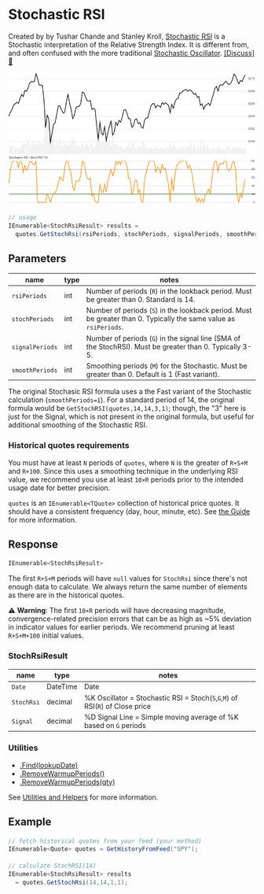 # Stochastic RSI

Created by by Tushar Chande and Stanley Kroll, [Stochastic RSI](https://school.stockcharts.com/doku.php?id=technical_indicators:stochrsi) is a Stochastic interpretation of the Relative Strength Index.  It is different from, and often confused with the more traditional [Stochastic Oscillator](../Stochastic/README.md).
[[Discuss] :speech_balloon:](https://github.com/DaveSkender/Stock.Indicators/discussions/236 "Community discussion about this indicator")

![image](chart.png)

```csharp
// usage
IEnumerable<StochRsiResult> results =
  quotes.GetStochRsi(rsiPeriods, stochPeriods, signalPeriods, smoothPeriods);
```

## Parameters

| name | type | notes
| -- |-- |--
| `rsiPeriods` | int | Number of periods (`R`) in the lookback period.  Must be greater than 0.  Standard is 14.
| `stochPeriods` | int | Number of periods (`S`) in the lookback period.  Must be greater than 0.  Typically the same value as `rsiPeriods`.
| `signalPeriods` | int | Number of periods (`G`) in the signal line (SMA of the StochRSI).  Must be greater than 0.  Typically 3-5.
| `smoothPeriods` | int | Smoothing periods (`M`) for the Stochastic.  Must be greater than 0.  Default is 1 (Fast variant).

The original Stochasic RSI formula uses a the Fast variant of the Stochastic calculation (`smoothPeriods=1`).  For a standard period of 14, the original formula would be `GetStochRSI(quotes,14,14,3,1)`; though, the "3" here is just for the Signal, which is not present in the original formula, but useful for additional smoothing of the Stochastic RSI.

### Historical quotes requirements

You must have at least `N` periods of `quotes`, where `N` is the greater of `R+S+M` and `R+100`.  Since this uses a smoothing technique in the underlying RSI value, we recommend you use at least `10×R` periods prior to the intended usage date for better precision.

`quotes` is an `IEnumerable<TQuote>` collection of historical price quotes.  It should have a consistent frequency (day, hour, minute, etc).  See [the Guide](../../docs/GUIDE.md#historical-quotes) for more information.

## Response

```csharp
IEnumerable<StochRsiResult>
```

The first `R+S+M` periods will have `null` values for `StochRsi` since there's not enough data to calculate.  We always return the same number of elements as there are in the historical quotes.

:warning: **Warning**: The first `10×R` periods will have decreasing magnitude, convergence-related precision errors that can be as high as ~5% deviation in indicator values for earlier periods.
We recommend pruning at least `R+S+M+100` initial values.

### StochRsiResult

| name | type | notes
| -- |-- |--
| `Date` | DateTime | Date
| `StochRsi` | decimal | %K Oscillator = Stochastic RSI = Stoch(`S`,`G`,`M`) of RSI(`R`) of Close price
| `Signal` | decimal | %D Signal Line = Simple moving average of %K based on `G` periods

### Utilities

- [.Find(lookupDate)](../../docs/UTILITIES.md#find-indicator-result-by-date)
- [.RemoveWarmupPeriods()](../../docs/UTILITIES.md#remove-warmup-periods)
- [.RemoveWarmupPeriods(qty)](../../docs/UTILITIES.md#remove-warmup-periods)

See [Utilities and Helpers](../../docs/UTILITIES.md#content) for more information.

## Example

```csharp
// fetch historical quotes from your feed (your method)
IEnumerable<Quote> quotes = GetHistoryFromFeed("SPY");

// calculate StochRSI(14)
IEnumerable<StochRsiResult> results
  = quotes.GetStochRsi(14,14,1,1);
```
